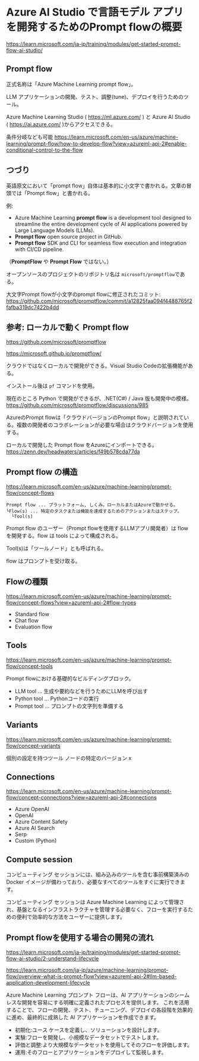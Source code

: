 # Azure AI Studio で言語モデル アプリを開発するためのPrompt flowの概要

https://learn.microsoft.com/ja-jp/training/modules/get-started-prompt-flow-ai-studio/

## Prompt flow

正式名称は「Azure Machine Learning prompt flow」。

LLM アプリケーションの開発、テスト、調整(tune)、デプロイを行うためのツール。

Azure Machine Learning Studio ( https://ml.azure.com/ ) と Azure AI Studio ( https://ai.azure.com/ )からアクセスできる。

条件分岐なども可能 https://learn.microsoft.com/en-us/azure/machine-learning/prompt-flow/how-to-develop-flow?view=azureml-api-2#enable-conditional-control-to-the-flow

## つづり

英語原文において「prompt flow」自体は基本的に小文字で書かれる。文章の冒頭では「Prompt flow」と書かれる。

例: 
- Azure Machine Learning **prompt flow** is a development tool designed to streamline the entire development cycle of AI applications powered by Large Language Models (LLMs).
- **Prompt flow** open source project in GitHub.
- **Prompt flow** SDK and CLI for seamless flow execution and integration with CI/CD pipeline.

（**PromptFlow** や **Prompt Flow** ではない。）

オープンソースのプロジェクトのリポジトリ名は `microsoft/promptflow`である。

大文字Prompt flowが小文字のprompt flowに修正されたコミット:
https://github.com/microsoft/promptflow/commit/a12825faa094f4488765f2fafba319dc7422b4dd

## 参考: ローカルで動く Prompt flow

https://github.com/microsoft/promptflow

https://microsoft.github.io/promptflow/

クラウドではなくローカルで開発ができる。Visual Studio Codeの拡張機能がある。

インストール後は `pf` コマンドを使用。

現在のところ Python で開発ができるが、.NET(C#) / Java 版も開発中の模様。 https://github.com/microsoft/promptflow/discussions/985

AzureのPrompt flowは「クラウドバージョンのPrompt flow」と説明されている。複数の開発者のコラボレーションが必要な場合はクラウドバージョンを使用する。

ローカルで開発した Prompt flow をAzureにインポートできる。https://zenn.dev/headwaters/articles/f49b578cda77da

## Prompt flow の構造

https://learn.microsoft.com/en-us/azure/machine-learning/prompt-flow/concept-flows

```
Prompt flow ... プラットフォーム, しくみ。ローカルまたはAzureで動かせる。
└Flow(s) ... 特定のタスクまたは機能を達成するためのアクションまたはステップ。
  └Tool(s)
```

Prompt flow のユーザー（Prompt flowを使用するLLMアプリ開発者）は flow を開発する。flow は tools によって構成される。

Tool(s)は「ツールノード」とも呼ばれる。

flow はプロンプトを受け取る。

## Flowの種類

https://learn.microsoft.com/en-us/azure/machine-learning/prompt-flow/concept-flows?view=azureml-api-2#flow-types

- Standard flow
- Chat flow
- Evaluation flow

## Tools

https://learn.microsoft.com/en-us/azure/machine-learning/prompt-flow/concept-tools

Prompt flowにおける基礎的なビルディングブロック。

- LLM tool ... 生成や要約などを行うためにLLMを呼び出す
- Python tool ... Pythonコードの実行
- Prompt tool ... プロンプトの文字列を準備する

## Variants

https://learn.microsoft.com/en-us/azure/machine-learning/prompt-flow/concept-variants

個別の設定を持つツール ノードの特定のバージョン
x
## Connections

https://learn.microsoft.com/en-us/azure/machine-learning/prompt-flow/concept-connections?view=azureml-api-2#connections

- Azure OpenAI
- OpenAI
- Azure Content Safety
- Azure AI Search
- Serp
- Custom (Python)

## Compute session

コンピューティング セッションには、組み込みのツールを含む事前構築済みの Docker イメージが備わっており、必要なすべてのツールをすぐに実行できます。 

コンピューティング セッションは Azure Machine Learning によって管理され、基盤となるインフラストラクチャを管理する必要なく、フローを実行するための便利で効率的な方法をユーザーに提供します。

## Prompt flowを使用する場合の開発の流れ

https://learn.microsoft.com/ja-jp/training/modules/get-started-prompt-flow-ai-studio/2-understand-lifecycle

https://learn.microsoft.com/ja-jp/azure/machine-learning/prompt-flow/overview-what-is-prompt-flow?view=azureml-api-2#llm-based-application-development-lifecycle

Azure Machine Learning プロンプト フローは、AI アプリケーションのシームレスな開発を容易にする明確に定義されたプロセスを提供します。 これを活用することで、フローの開発、テスト、チューニング、デプロイの各段階を効果的に進め、最終的に成熟した AI アプリケーションを作成できます。

- 初期化:ユース ケースを定義し、ソリューションを設計します。
- 実験:フローを開発し、小規模なデータセットでテストします。
- 評価と調整:より大規模なデータセットを使用してそのフローを評価します。
- 運用:そのフローとアプリケーションをデプロイして監視します。


